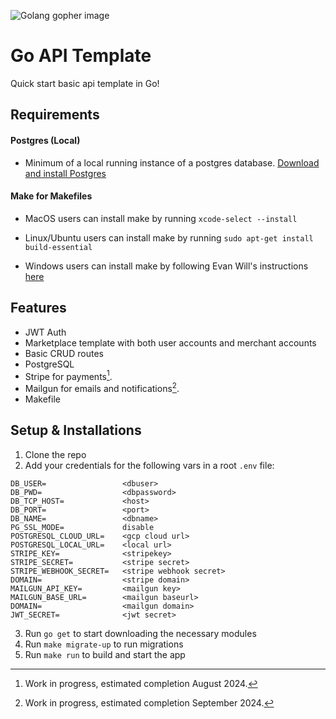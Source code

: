 ![Golang gopher image](https://miro.medium.com/v2/resize:fit:256/1*cWqak8OijbTerY420wRgNQ.png)
# **Go API Template**

Quick start basic api template in Go!

## Requirements

#### Postgres (Local)
- Minimum of a local running instance of a postgres database. 
[Download and install Postgres](https://www.postgresql.org/download/)

#### Make for Makefiles
- MacOS users can install make by running `xcode-select --install`

- Linux/Ubuntu users can install make by running `sudo apt-get install build-essential`

- Windows users can install make by following Evan Will's instructions [here](https://gist.github.com/evanwill/0207876c3243bbb6863e65ec5dc3f058)

## Features

- JWT Auth
- Marketplace template with both user accounts and merchant accounts
- Basic CRUD routes
- PostgreSQL
- Stripe for payments[^1].
- Mailgun for emails and notifications[^2].
- Makefile  

## Setup & Installations

1. Clone the repo
2. Add your credentials for the following vars in a root `.env` file:  
```
DB_USER=                 <dbuser>
DB_PWD=                  <dbpassword>
DB_TCP_HOST=             <host>
DB_PORT=                 <port>
DB_NAME=                 <dbname>
PG_SSL_MODE=             disable
POSTGRESQL_CLOUD_URL=    <gcp cloud url>
POSTGRESQL_LOCAL_URL=    <local url>
STRIPE_KEY=              <stripekey>
STRIPE_SECRET=           <stripe secret>
STRIPE_WEBHOOK_SECRET=   <stripe webhook secret>
DOMAIN=                  <stripe domain>
MAILGUN_API_KEY=         <mailgun key>
MAILGUN_BASE_URL=        <mailgun baseurl>
DOMAIN=                  <mailgun domain>
JWT_SECRET=              <jwt secret>
```
3. Run `go get` to start downloading the necessary modules
4. Run `make migrate-up` to run migrations
5. Run `make run` to build and start the app

[^1]: Work in progress, estimated completion August 2024.
[^2]: Work in progress, estimated completion September 2024.

